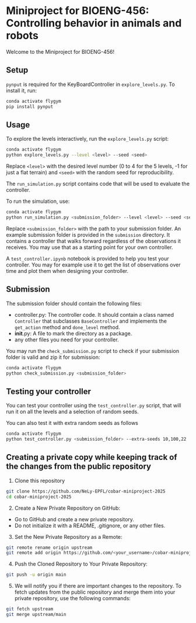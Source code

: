 # Miniproject for BIOENG-456: Controlling behavior in animals and robots

Welcome to the Miniproject for BIOENG-456!

## Setup
`pynput` is required for the KeyBoardController in `explore_levels.py`. To install it, run:
```bash
conda activate flygym
pip install pynput
```

## Usage
To explore the levels interactively, run the `explore_levels.py` script:
```bash
conda activate flygym
python explore_levels.py --level <level> --seed <seed>
```
Replace `<level>` with the desired level number (0 to 4 for the 5 levels, -1 for just a flat terrain) and `<seed>` with the random seed for reproducibility.

The `run_simulation.py` script contains code that will be used to evaluate the controller.

To run the simulation, use:
```bash
conda activate flygym
python run_simulation.py <submission_folder> --level <level> --seed <seed> --progress --max-steps 10000
```

Replace `<submission_folder>` with the path to your submission folder. An example submission folder is provided in the `submission` directory. It contains a controller that walks forward regardless of the observations it receives. You may use that as a starting point for your own controller.

A `test_controller.ipynb` notebook is provided to help you test your controller. You may for example use it to get the list of observations over time and plot them when designing your controller.

## Submission
The submission folder should contain the following files:
- controller.py: The controller code. It should contain a class named `Controller` that subclasses `BaseController` and implements the `get_action` method and `done_level` method.
- __init__.py: A file to mark the directory as a package.
- any other files you need for your controller.

You may run the `check_submission.py` script to check if your submission folder is valid and zip it for submission:
```bash
conda activate flygym
python check_submission.py <submission_folder>
```

## Testing your controller

You can test your controller using the `test_controller.py` script, that will run it on all the levels and a selection of random seeds.

You can also test it with extra random seeds as follows

```bash
conda activate flygym
python test_controller.py <submission_folder> --extra-seeds 10,100,22
```

## Creating a private copy while keeping track of the changes from the public repository
1. Clone this repository
```sh
git clone https://github.com/NeLy-EPFL/cobar-miniproject-2025
cd cobar-miniproject-2025
```
2. Create a New Private Repository on GitHub:
- Go to GitHub and create a new private repository.
- Do not initialize it with a README, .gitignore, or any other files.
3. Set the New Private Repository as a Remote:
```sh
git remote rename origin upstream
git remote add origin https://github.com/<your_username>/cobar-miniproject-2025
```
4. Push the Cloned Repository to Your Private Repository:
```sh
git push -u origin main
```
5. We will notify you if there are important changes to the repository. To fetch updates from the public repository and merge them into your private repository, use the following commands:
```sh
git fetch upstream
git merge upstream/main
```
